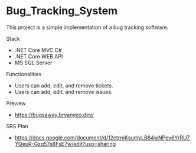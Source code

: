 # Bug_Tracking_System
 This project is a simple implementation of a bug tracking software.

Stack
- .NET Core MVC C#
- .NET Core WEB API
- MS SQL Server

Functionalities
- Users can add, edit, and remove tickets.
- Users can add, edit, and remove issues.

Preview
- https://bugsaway.bryanyeo.dev/

SRS Plan
- https://docs.google.com/document/d/12ctrmKsumyLB84wNPev6YrRU7YQeuR-Gzq57s8FsE7w/edit?usp=sharing
